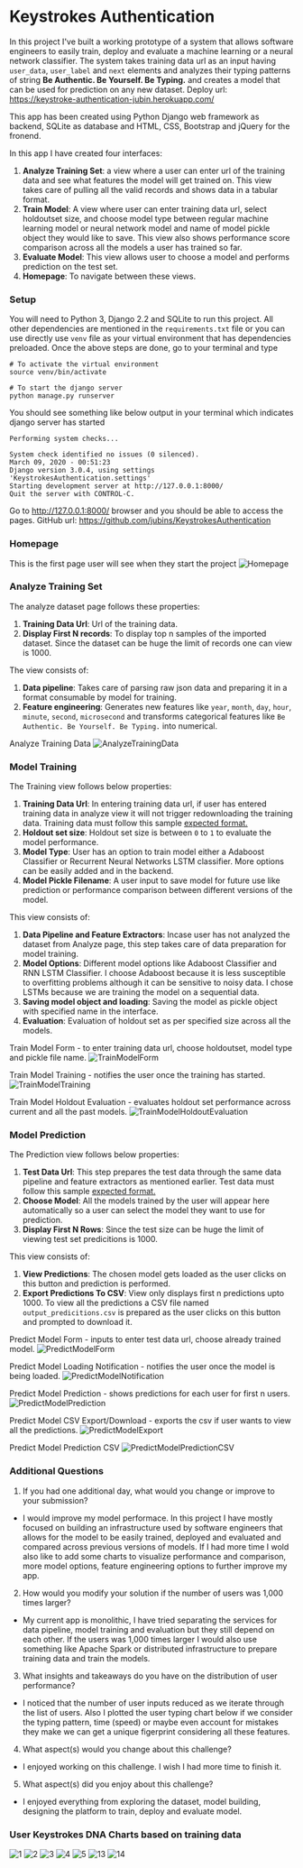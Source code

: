 # Keystrokes Authentication
In this project I've built a working prototype of a system that allows software engineers to easily train, deploy and evaluate a machine learning or a neural network classifier. The system takes training data url as an input having `user_data`, `user_label` and `next` elements and analyzes their typing patterns of string **Be Authentic. Be Yourself. Be Typing.** and creates a model that can be used for prediction on any new dataset. Deploy url: https://keystroke-authentication-jubin.herokuapp.com/

This app has been created using Python Django web framework as backend, SQLite as database and HTML, CSS, Bootstrap and jQuery for the fronend.

In this app I have created four interfaces:
1. **Analyze Training Set**: a view where a user can enter url of the training data and see what features the model will get trained on. This view takes care of pulling all the valid records and shows data in a tabular format.
2. **Train Model**: A view where user can enter training data url, select holdoutset size, and choose model type between regular machine learning model or neural network model and name of model pickle object they would like to save. This view also shows performance score comparison across all the models a user has trained so far.
3. **Evaluate Model**: This view allows user to choose a model and performs prediction on the test set.
4. **Homepage**: To navigate between these views.

### Setup
You will need to Python 3, Django 2.2 and SQLite to run this project.
All other dependencies are mentioned in the `requirements.txt` file or you can use directly use `venv` file as your virtual environment that has dependencies preloaded.
Once the above steps are done, go to your terminal and type
```
# To activate the virtual environment
source venv/bin/activate

# To start the django server
python manage.py runserver
```
You should see something like below output in your terminal which indicates django server has started
```
Performing system checks...

System check identified no issues (0 silenced).
March 09, 2020 - 00:51:23
Django version 3.0.4, using settings 'KeystrokesAuthentication.settings'
Starting development server at http://127.0.0.1:8000/
Quit the server with CONTROL-C.
```
Go to http://127.0.0.1:8000/ browser and you should be able to access the pages.
GitHub url: https://github.com/jubins/KeystrokesAuthentication

### Homepage
This is the first page user will see when they start the project
![Homepage](https://github.com/jubins/KeystrokesAuthentication/blob/master/images/homepage.png)

### Analyze Training Set
The analyze dataset page follows these properties:
1. **Training Data Url**: Url of the training data.
2. **Display First N records**: To display top n samples of the imported dataset. Since the dataset can be huge the limit of records one can view is 1000. 

The view consists of:
1. **Data pipeline**: Takes care of parsing raw json data and preparing it in a format consumable by model for training.
2. **Feature engineering**: Generates new features like `year`, `month`, `day`, `hour`, `minute`, `second`, `microsecond` and transforms categorical features like `Be Authentic. Be Yourself. Be Typing.` into numerical.

Analyze Training Data
![AnalyzeTrainingData](https://github.com/jubins/KeystrokesAuthentication/blob/master/images/analyze_training_data.png)

### Model Training
The Training view follows below properties:
1. **Training Data Url**: In entering training data url, if user has entered training data in analyze view it will not trigger redownloading the training data. Training data must follow this sample [expected format.](https://challenges.unify.id/v1/mle/user_4a438fdede4e11e9b986acde48001122.json)
2. **Holdout set size**: Holdout set size is between `0` to `1` to evaluate the model performance.
3. **Model Type**: User has an option to train model either a Adaboost Classifier or Recurrent Neural Networks LSTM classifier. More options can be easily added and in the backend.
4. **Model Pickle Filename**: A user input to save model for future use like prediction or performance comparison between different versions of the model.

This view consists of:
1. **Data Pipeline and Feature Extractors**: Incase user has not analyzed the dataset from Analyze page, this step takes care of data preparation for model training.
2. **Model Options**: Different model options like Adaboost Classifier and RNN LSTM Classifier. I choose Adaboost because it is less susceptible to overfitting problems although it can be sensitive to noisy data. I chose LSTMs because we are training the model on a sequential data.
3. **Saving model object and loading**: Saving the model as pickle object with specified name in the interface.
4. **Evaluation**: Evaluation of holdout set as per specified size across all the models.

Train Model Form - to enter training data url, choose holdoutset, model type and pickle file name.
![TrainModelForm](https://github.com/jubins/KeystrokesAuthentication/blob/master/images/train_model_1.png)

Train Model Training - notifies the user once the training has started.
![TrainModelTraining](https://github.com/jubins/KeystrokesAuthentication/blob/master/images/train_model_2.png)

Train Model Holdout Evaluation - evaluates holdout set performance across current and all the past models.
![TrainModelHoldoutEvaluation](https://github.com/jubins/KeystrokesAuthentication/blob/master/images/train_model_3.png)

### Model Prediction
The Prediction view follows below properties:
1. **Test Data Url**: This step prepares the test data through the same data pipeline and feature extractors as mentioned earlier. Test data must follow this sample [expected format.](https://challenges.unify.id/v1/mle/sample_test.json)
2. **Choose Model**: All the models trained by the user will appear here automatically so a user can select the model they want to use for prediction.
3. **Display First N Rows**: Since the test size can be huge the limit of viewing test set predicitions is 1000.

This view consists of:
1. **View Predictions**: The chosen model gets loaded as the user clicks on this button and prediction is performed.
2. **Export Predictions To CSV**: View only displays first n predictions upto 1000. To view all the predictions a CSV file named `output_predicitions.csv` is prepared as the user clicks on this button and prompted to download it.

Predict Model Form - inputs to enter test data url, choose already trained model.
![PredictModelForm](https://github.com/jubins/KeystrokesAuthentication/blob/master/images/evaluate_model_0.png)

Predict Model Loading Notification - notifies the user once the model is being loaded.
![PredictModelNotification](https://github.com/jubins/KeystrokesAuthentication/blob/master/images/evaluate_model_1.png)

Predict Model Prediction - shows predictions for each user for first n users.
![PredictModelPrediction](https://github.com/jubins/KeystrokesAuthentication/blob/master/images/evaluate_model_2.png)

Predict Model CSV Export/Download - exports the csv if user wants to view all the predictions.
![PredictModelExport](https://github.com/jubins/KeystrokesAuthentication/blob/master/images/evaluate_model_3.png)

Predict Model Prediction CSV
![PredictModelPredictionCSV](https://github.com/jubins/KeystrokesAuthentication/blob/master/images/evaluate_model_4.png)

### Additional Questions
1. If you had one additional day, what would you change or improve to your submission?
- I would improve my model performace. In this project I have mostly focused on building an infrastructure used by software engineers that allows for the model to be easily trained, deployed and evaluated and compared across previous versions of models. If I had more time I wold also like to add some charts to visualize performance and comparison, more model options, feature engineering options to further improve my app.
2. How would you modify your solution if the number of users was 1,000 times larger?
- My current app is monolithic, I have tried separating the services for data pipeline, model training and evaluation but they still depend on each other. If the users was 1,000 times larger I would also use something like Apache Spark or distributed infrastructure to prepare training data and train the models.
3. What insights and takeaways do you have on the distribution of user performance?
- I noticed that the number of user inputs reduced as we iterate through the list of users. Also I plotted the user typing chart below if we consider the typing pattern, time (speed) or maybe even account for mistakes they make we can get a unique figerprint considering all these features.
4. What aspect(s) would you change about this challenge?
- I enjoyed working on this challenge. I wish I had more time to finish it.
5. What aspect(s) did you enjoy about this challenge?
- I enjoyed everything from exploring the dataset, model building, designing the platform to train, deploy and evaluate model.

### User Keystrokes DNA Charts based on training data
![1](https://github.com/jubins/KeystrokesAuthentication/blob/master/user_analysis_charts/u1.png)
![2](https://github.com/jubins/KeystrokesAuthentication/blob/master/user_analysis_charts/u2.png)
![3](https://github.com/jubins/KeystrokesAuthentication/blob/master/user_analysis_charts/u3.png)
![4](https://github.com/jubins/KeystrokesAuthentication/blob/master/user_analysis_charts/u4.png)
![5](https://github.com/jubins/KeystrokesAuthentication/blob/master/user_analysis_charts/u5.png)
![13](https://github.com/jubins/KeystrokesAuthentication/blob/master/user_analysis_charts/u13.png)
![14](https://github.com/jubins/KeystrokesAuthentication/blob/master/user_analysis_charts/u14.png)
